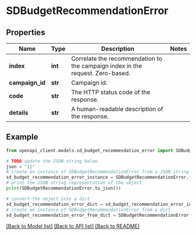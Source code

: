 # SDBudgetRecommendationError


## Properties

Name | Type | Description | Notes
------------ | ------------- | ------------- | -------------
**index** | **int** | Correlate the recommendation to the campaign index in the request. Zero-based. | 
**campaign_id** | **str** | Campaign id. | 
**code** | **str** | The HTTP status code of the response. | 
**details** | **str** | A human-readable description of the response. | 

## Example

```python
from openapi_client.models.sd_budget_recommendation_error import SDBudgetRecommendationError

# TODO update the JSON string below
json = "{}"
# create an instance of SDBudgetRecommendationError from a JSON string
sd_budget_recommendation_error_instance = SDBudgetRecommendationError.from_json(json)
# print the JSON string representation of the object
print(SDBudgetRecommendationError.to_json())

# convert the object into a dict
sd_budget_recommendation_error_dict = sd_budget_recommendation_error_instance.to_dict()
# create an instance of SDBudgetRecommendationError from a dict
sd_budget_recommendation_error_from_dict = SDBudgetRecommendationError.from_dict(sd_budget_recommendation_error_dict)
```
[[Back to Model list]](../README.md#documentation-for-models) [[Back to API list]](../README.md#documentation-for-api-endpoints) [[Back to README]](../README.md)


